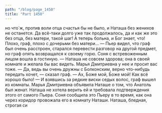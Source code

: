 ```yaml
---
path: "/blog/page_1450"
title: "Part 1450"
---
```


 но что́ ж, против воли отца счастья бы не было, и Наташа без женихов не останется. Да всё-таки долго уже так продолжалось, да и как же это без отца, без матери, такой шаг! А теперь больна, и Бог знает, что! Плохо, граф, плохо с дочерьми без матери... — Пьер видел, что граф был очень расстроен, старался перевести разговор на другой предмет, но граф опять возвращался к своему горю.
Соня с встревоженным лицом вошла в гостиную.
— Наташа не совсем здорова; она в своей комнате и желала бы вас видеть. Марья Дмитриевна у нее и просит вас тоже.
— Да, ведь вы очень дружны с Болконским, верно что-нибудь передать хочет, — сказал граф. — Ах, Боже мой, Боже мой! Как всё хорошо было! — И взявшись за редкие виски седых волос, граф вышел из комнаты.
Марья Дмитриевна объявила Наташе о том, что Анатоль был женат. Наташа не хотела верить ей и требовала подтверждения этого от самого Пьера. Соня сообщила это Пьеру в то время, как она через коридор провожала его в комнату Наташи.
Наташа, бледная, строгая си
